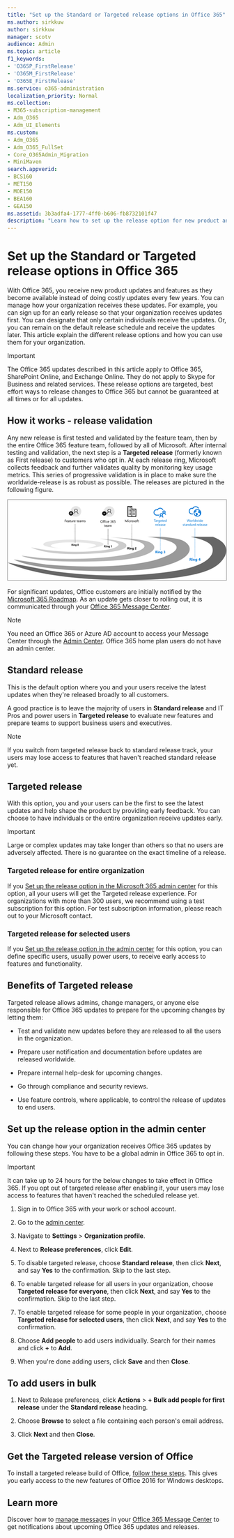 ```yaml
---
title: "Set up the Standard or Targeted release options in Office 365"
ms.author: sirkkuw
author: sirkkuw
manager: scotv
audience: Admin
ms.topic: article
f1_keywords:
- 'O365P_FirstRelease'
- 'O365M_FirstRelease'
- 'O365E_FirstRelease'
ms.service: o365-administration
localization_priority: Normal
ms.collection: 
- M365-subscription-management
- Adm_O365
- Adm_UI_Elements
ms.custom:
- Adm_O365
- Adm_O365_FullSet
- Core_O365Admin_Migration
- MiniMaven
search.appverid:
- BCS160
- MET150
- MOE150
- BEA160
- GEA150
ms.assetid: 3b3adfa4-1777-4ff0-b606-fb8732101f47
description: "Learn how to set up the release option for new product and features updates in the Microsoft 365 admin center."
---
```


# Set up the Standard or Targeted release options in Office 365

With Office 365, you receive new product updates and features as they become available instead of doing costly updates every few years. You can manage how your organization receives these updates. For example, you can sign up for an early release so that your organization receives updates first. You can designate that only certain individuals receive the updates. Or, you can remain on the default release schedule and receive the updates later. This article explain the different release options and how you can use them for your organization.
  
> [!IMPORTANT]
> The Office 365 updates described in this article apply to Office 365, SharePoint Online, and Exchange Online. They do not apply to Skype for Business and related services. These release options are targeted, best effort ways to release changes to Office 365 but cannot be guaranteed at all times or for all updates. 
  
## How it works - release validation

Any new release is first tested and validated by the feature team, then by the entire Office 365 feature team, followed by all of Microsoft. After internal testing and validation, the next step is a **Targeted release** (formerly known as First release) to customers who opt in. At each release ring, Microsoft collects feedback and further validates quality by monitoring key usage metrics. This series of progressive validation is in place to make sure the worldwide-release is as robust as possible. The releases are pictured in the following figure. 
  
![Release validation rings for Office 365](../media/73611ed3-2d8c-4e7b-8074-9f03b239f9ed.png)
  
For significant updates, Office customers are initially notified by the [Microsoft 365 Roadmap](https://products.office.com/business/office-365-roadmap). As an update gets closer to rolling out, it is communicated through your [Office 365 Message Center](https://admin.microsoft.com/Adminportal/Home?source=applauncher#/MessageCenter).

> [!NOTE]
> You need an Office 365 or Azure AD account to access your Message Center through the [Admin Center](https://docs.microsoft.com/office365/admin/admin-overview/about-the-admin-center). Office 365 home plan users do not have an admin center.


## Standard release

This is the default option where you and your users receive the latest updates when they're released broadly to all customers.
  
A good practice is to leave the majority of users in **Standard release** and IT Pros and power users in **Targeted release** to evaluate new features and prepare teams to support business users and executives. 
  
> [!NOTE]
> If you switch from targeted release back to standard release track, your users may lose access to features that haven't reached standard release yet. 
  
## Targeted release

With this option, you and your users can be the first to see the latest updates and help shape the product by providing early feedback. You can choose to have individuals or the entire organization receive updates early.
  
> [!IMPORTANT]
> Large or complex updates may take longer than others so that no users are adversely affected. There is no guarantee on the exact timeline of a release. 
  
### Targeted release for entire organization

If you [Set up the release option in the Microsoft 365 admin center](#set-up-the-release-option-in-the-microsoft-365-admin-center) for this option, all your users will get the Targeted release experience. For organizations with more than 300 users, we recommend using a test subscription for this option. For test subscription information, please reach out to your Microsoft contact. 
  
### Targeted release for selected users

If you [Set up the release option in the admin center](#set-up-the-release-option-in-the-office-365-admin-center) for this option, you can define specific users, usually power users, to receive early access to features and functionality. 
  
## Benefits of Targeted release

Targeted release allows admins, change managers, or anyone else responsible for Office 365 updates to prepare for the upcoming changes by letting them:
  
- Test and validate new updates before they are released to all the users in the organization.
    
- Prepare user notification and documentation before updates are released worldwide.
    
- Prepare internal help-desk for upcoming changes.
    
- Go through compliance and security reviews.
    
- Use feature controls, where applicable, to control the release of updates to end users.
    
## Set up the release option in the admin center

You can change how your organization receives Office 365 updates by following these steps. You have to be a global admin in Office 365 to opt in.
  
> [!IMPORTANT]
> It can take up to 24 hours for the below changes to take effect in Office 365. If you opt out of targeted release after enabling it, your users may lose access to features that haven't reached the scheduled release yet. 
  
1. Sign in to Office 365 with your work or school account. 
    
2. Go to the [admin center](../admin-overview/about-the-admin-center.md).
    
3. Navigate to **Settings** \> **Organization profile**.
  
4. Next to **Release preferences**, click **Edit**.
    
5. To disable targeted release, choose **Standard release**, then click **Next**, and say **Yes** to the confirmation. Skip to the last step. 
    
6. To enable targeted release for all users in your organization, choose **Targeted release for everyone**, then click **Next**, and say **Yes** to the confirmation. Skip to the last step. 
    
7. To enable targeted release for some people in your organization, choose **Targeted release for selected users**, then click **Next**, and say **Yes** to the confirmation. 
    
8. Choose **Add people** to add users individually. Search for their names and click **+** to **Add**.
    
9. When you're done adding users, click **Save** and then **Close**.

## To add users in bulk
  
1. Next to Release preferences, click **Actions** \> **+ Bulk add people for first release** under the **Standard release** heading. 
    
2. Choose **Browse** to select a file containing each person's email address. 
    
3. Click **Next** and then **Close**.

## Get the Targeted release version of Office

To install a targeted release build of Office, [follow these steps](https://support.office.com/article/4dd8ba40-73c0-4468-b778-c7b744d03ead). This gives you early access to the new features of Office 2016 for Windows desktops.
  
## Learn more

Discover how to [manage messages](https://docs.microsoft.com/office365/admin/manage/message-center) in your [Office 365 Message Center](https://admin.microsoft.com/Adminportal/Home?source=applauncher#/MessageCenter) to get notifications about upcoming Office 365 updates and releases.
